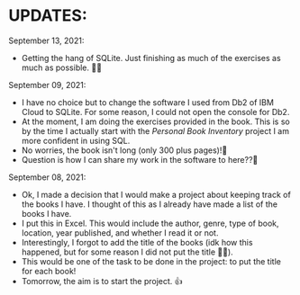 # UPDATES:

September 13, 2021:
- Getting the hang of SQLite. Just finishing as much of the exercises as much as possible.
🎉🎉

September 09, 2021:
- I have no choice but to change the software I used from Db2 of IBM Cloud to SQLite. For some reason, I could not open the console for Db2.
- At the moment, I am doing the exercises provided in the book. This is so by the time I actually start with the *Personal Book Inventory* project I am more confident in using SQL.
- No worries, the book isn't long (only 300 plus pages)!🥳
- Question is how I can share my work in the software to here??🤔

September 08, 2021:
- Ok, I made a decision that I would make a project about keeping track of the books I have. I thought of this as I already have made a list of the books I have. 
- I put this in Excel. This would include the author, genre, type of book, location, year published, and whether I read it or not.
- Interestingly, I forgot to add the title of the books (idk how this happened, but for some reason I did not put the title 🤷‍♀️).
- This would be one of the task to be done in the project: to put the title for each book!
- Tomorrow, the aim is to start the project. 👍

